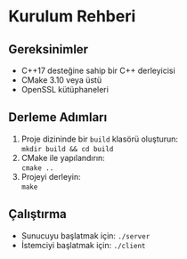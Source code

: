 # Kurulum Rehberi

## Gereksinimler
- C++17 desteğine sahip bir C++ derleyicisi
- CMake 3.10 veya üstü
- OpenSSL kütüphaneleri

## Derleme Adımları
1. Proje dizininde bir `build` klasörü oluşturun:  
   `mkdir build && cd build`
2. CMake ile yapılandırın:  
   `cmake ..`
3. Projeyi derleyin:  
   `make`

## Çalıştırma
- Sunucuyu başlatmak için: `./server`
- İstemciyi başlatmak için: `./client`
